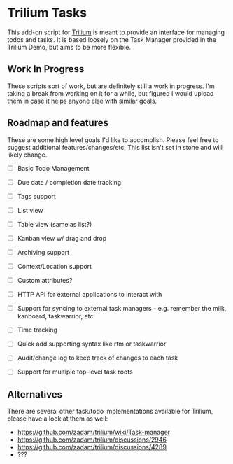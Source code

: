 # Trilium Tasks

This add-on script for [Trilium](https://github.com/zadam/trilium) is meant to provide an interface for managing todos and tasks.  It is based loosely on the Task Manager provided in the Trilium Demo, but aims to be more flexible.

## Work In Progress

These scripts sort of work, but are definitely still a work in progress.   I'm taking a break from working on it for a while, but figured I would upload them in case it helps anyone else with similar goals.


## Roadmap and features

These are some high level goals I'd like to accomplish.  Please feel free to suggest additional features/changes/etc.  This list isn't set in stone and will likely change.

- [ ] Basic Todo Management
- [ ] Due date / completion date tracking
- [ ] Tags support
- [ ] List view
- [ ] Table view (same as list?)
- [ ] Kanban view w/ drag and drop
- [ ] Archiving support
- [ ] Context/Location support
- [ ] Custom attributes?
- [ ] HTTP API for external applications to interact with
- [ ] Support for syncing to external task managers - e.g. remember the milk, kanboard, taskwarrior, etc
- [ ] Time tracking
- [ ] Quick add supporting syntax like rtm or taskwarrior
- [ ] Audit/change log to keep track of changes to each task
- [ ] Support for multiple top-level task roots


## Alternatives

There are several other task/todo implementations available for Trilium, please have a look at them as well:

- <https://github.com/zadam/trilium/wiki/Task-manager>
- <https://github.com/zadam/trilium/discussions/2946>
- <https://github.com/zadam/trilium/discussions/4289>
- ???
